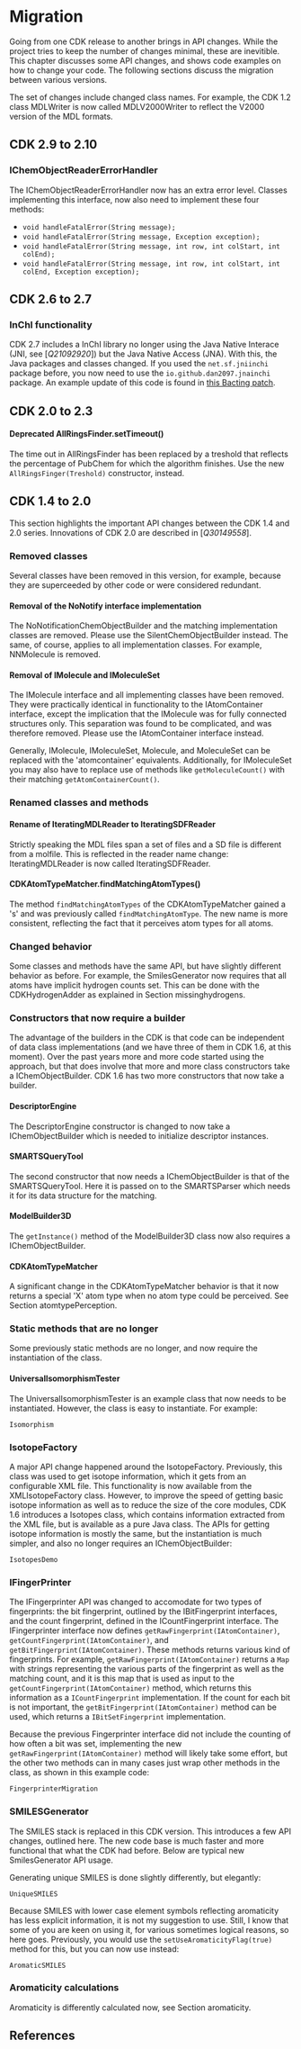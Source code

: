 # Migration

Going from one CDK release to another brings in API changes. While the project
tries to keep the number of changes minimal, these are inevitible. This chapter
discusses some API changes, and shows code examples on how to change your
code. The following sections discuss the migration between various versions.

The set of changes include changed class names. For example, the CDK 1.2
class <class>MDLWriter</class> is now called <class>MDLV2000Writer</class> to reflect the
V2000 version of the MDL formats.

## CDK 2.9 to 2.10

### IChemObjectReaderErrorHandler

The <class type="topic">IChemObjectReaderErrorHandler</class> now has an extra error 
level. Classes implementing this interface, now also need to implement these
four methods:

* `void handleFatalError(String message);`
* `void handleFatalError(String message, Exception exception);`
* `void handleFatalError(String message, int row, int colStart, int colEnd);`
* `void handleFatalError(String message, int row, int colStart, int colEnd, Exception exception);`

## CDK 2.6 to 2.7

### InChI functionality

CDK 2.7 includes a InChI library no longer using the Java Native Interace (JNI, see [<cite>Q21092920</cite>]) but the Java Native Access (JNA). With this, the Java
packages and classes changed. If you used the `net.sf.jniinchi` package before, you now need to use the `io.github.dan2097.jnainchi` package.
An example update of this code is found in [this Bacting patch](https://github.com/egonw/bacting/commit/664d6941a6ddce4a9d99d5a5cec2fb181ca8b9c4).

## CDK 2.0 to 2.3

#### Deprecated AllRingsFinder.setTimeout()

The time out in <class>AllRingsFinder</class> has been replaced by a treshold that reflects
the percentage of PubChem for which the algorithm finishes. Use the new
`AllRingsFinger(Treshold)` constructor, instead.

## CDK 1.4 to 2.0

This section highlights the important API changes between the CDK 1.4 and
2.0 series. Innovations of CDK 2.0 are described in [<cite>Q30149558</cite>].

### Removed classes

Several classes have been removed in this version, for example, because they
are superceeded by other code or were considered redundant.

#### Removal of the NoNotify interface implementation

The <class>NoNotificationChemObjectBuilder</class> and the matching implementation
classes are removed. Please use the <class>SilentChemObjectBuilder</class> instead.
The same, of course, applies to all implementation classes. For example,
<class>NNMolecule</class> is removed.

#### Removal of IMolecule and IMoleculeSet

The <class>IMolecule</class> interface and all implementing classes have been
removed. They were practically identical in functionality to the
<class>IAtomContainer</class> interface, except the implication that the
<class>IMolecule</class> was for fully connected structures only. This separation
was found to be complicated, and was therefore removed. Please use the
<class>IAtomContainer</class> interface instead.

Generally, <class>IMolecule</class>, <class>IMoleculeSet</class>, <class>Molecule</class>,
and <class>MoleculeSet</class> can be replaced with the 'atomcontainer' equivalents.
Additionally, for <class>IMoleculeSet</class> you may also have to replace
use of methods like `getMoleculeCount()` with their matching `getAtomContainerCount()`.

### Renamed classes and methods

#### Rename of IteratingMDLReader to IteratingSDFReader

Strictly speaking the MDL files span a set of files and a SD file is different
from a molfile. This is reflected in the reader name change:
<class>IteratingMDLReader</class> is now called <class>IteratingSDFReader</class>.

#### CDKAtomTypeMatcher.findMatchingAtomTypes()

The method `findMatchingAtomTypes` of the <class>CDKAtomTypeMatcher</class>
gained a 's' and was previously called `findMatchingAtomType`. The new
name is more consistent, reflecting the fact that it perceives atom types
for all atoms.

### Changed behavior

Some classes and methods have the same API, but have slightly different
behavior as before. For example, the <class>SmilesGenerator</class> now requires
that all atoms have implicit hydrogen counts set. This can be done with
the <class>CDKHydrogenAdder</class> as explained in Section <xref>missinghydrogens</xref>.

### Constructors that now require a builder

The advantage of the builders in the CDK is that code can be independent of
data class implementations (and we have three of them in CDK 1.6, at this
moment). Over the past years more and more code started using the approach,
but that does involve that more and more class constructors take a
<class>IChemObjectBuilder</class>. CDK 1.6 has two more constructors that now take
a builder.

#### DescriptorEngine
The <class>DescriptorEngine</class> constructor is changed to now take a
<class>IChemObjectBuilder</class> which is needed to initialize descriptor instances.

#### SMARTSQueryTool

The second constructor that now needs a <class>IChemObjectBuilder</class> is that of the
<class>SMARTSQueryTool</class>. Here it is passed on to the <class>SMARTSParser</class> which
needs it for its data structure for the matching.

#### ModelBuilder3D

The `getInstance()` method of the <class>ModelBuilder3D</class> class now also
requires a <class>IChemObjectBuilder</class>.

#### CDKAtomTypeMatcher

A significant change in the <class>CDKAtomTypeMatcher</class> behavior is that it now
returns a special 'X' atom type when no atom type could be perceived.
See Section <xref>atomtypePerception</xref>.

### Static methods that are no longer

Some previously static methods are no longer, and now require the instantiation
of the class.

#### UniversalIsomorphismTester

The <class>UniversalIsomorphismTester</class> is an example class that now needs to be
instantiated. However, the class is easy to instantiate. For example:

<code>Isomorphism</code>

### IsotopeFactory

A major API change happened around the <class>IsotopeFactory</class>. Previously, this
class was used to get isotope information, which it gets from an configurable XML
file. This functionality is now available from the <class>XMLIsotopeFactory</class> class.
However, to improve the speed of getting basic isotope information as well as to
reduce the size of the core modules, CDK 1.6 introduces a <class>Isotopes</class> class,
which contains information extracted from the XML file, but is available as a pure
Java class. The APIs for getting isotope information is mostly the same, but the
instantiation is much simpler, and also no longer requires an <class>IChemObjectBuilder</class>:

<code>IsotopesDemo</code>

### IFingerPrinter

The <class>IFingerprinter</class> API was changed to accomodate for two types of fingerprints:
the bit fingerprint, outlined by the <class>IBitFingerprint</class> interfaces, and
the count fingerprint, defined in the <class>ICountFingerprint</class> interface. The
<class>IFingerprinter</class> interface now defines `getRawFingerprint(IAtomContainer)`,
`getCountFingerprint(IAtomContainer)`, and `getBitFingerprint(IAtomContainer)`.
These methods returns various kind of fingerprints. For example,
`getRawFingerprint(IAtomContainer)` returns a `Map` with strings representing
the various parts of the fingerprint as well as the matching count, and it is this
map that is used as input to the `getCountFingerprint(IAtomContainer)` method,
which returns this information as a `ICountFingerprint` implementation. If the
count for each bit is not important, the `getBitFingerprint(IAtomContainer)` method
can be used, which returns a `IBitSetFingerprint` implementation.

Because the previous <class>Fingerprinter</class> interface did not include the counting of
how often a bit was set, implementing the new `getRawFingerprint(IAtomContainer)` method
will likely take some effort, but the other two methods can in many cases just wrap
other methods in the class, as shown in this example code:

<code>FingerprinterMigration</code>

### SMILESGenerator

The <topic>SMILES</topic> stack is replaced in this CDK version. This introduces a few API changes,
outlined here. The new code base is much faster and more functional that what the CDK
had before. Below are typical new <class>SmilesGenerator</class> API usage.

Generating unique SMILES is done slightly differently, but elegantly:

<code>UniqueSMILES</code>

Because SMILES with lower case element symbols reflecting aromaticity has less
explicit information, it is not my suggestion to use. Still, I know that some of you
are keen on using it, for various sometimes logical reasons, so here goes. Previously,
you would use the `setUseAromaticityFlag(true)` method for this, but you can now
use instead:

<code>AromaticSMILES</code>

### Aromaticity calculations

Aromaticity is differently calculated now, see Section <xref>aromaticity</xref>.

## References

<references/>

